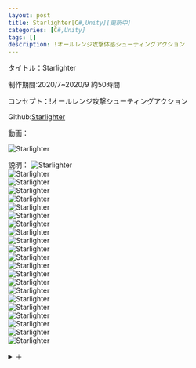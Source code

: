 ```yaml
---
layout: post
title: Starlighter[C#,Unity][更新中]
categories: [C#,Unity]
tags: []
description: !オールレンジ攻撃体感シューティングアクション
---
```

タイトル：Starlighter

制作期間:2020/7~2020/9 約50時間

コンセプト：!オールレンジ攻撃シューティングアクション

Github:[Starlighter](https://github.com/savioleung/Starlighter_Project)

動画：

![Starlighter](https://raw.githubusercontent.com/savioleung/savioleung.github.io/master/images/starlighter/starlighter_1.png)

説明：
![Starlighter](https://raw.githubusercontent.com/savioleung/savioleung.github.io/master/images/Starlighter/Starlighter_2.png)<br>
![Starlighter](https://raw.githubusercontent.com/savioleung/savioleung.github.io/master/images/Starlighter/Starlighter_3.png)<br>
![Starlighter](https://raw.githubusercontent.com/savioleung/savioleung.github.io/master/images/Starlighter/Starlighter_4.png)<br>
![Starlighter](https://raw.githubusercontent.com/savioleung/savioleung.github.io/master/images/Starlighter/Starlighter_5.png)<br>
![Starlighter](https://raw.githubusercontent.com/savioleung/savioleung.github.io/master/images/Starlighter/Starlighter_6.png)<br>
![Starlighter](https://raw.githubusercontent.com/savioleung/savioleung.github.io/master/images/Starlighter/Starlighter_7.png)<br>
![Starlighter](https://raw.githubusercontent.com/savioleung/savioleung.github.io/master/images/Starlighter/Starlighter_8.png)<br>
![Starlighter](https://raw.githubusercontent.com/savioleung/savioleung.github.io/master/images/Starlighter/Starlighter_9.png)<br>
![Starlighter](https://raw.githubusercontent.com/savioleung/savioleung.github.io/master/images/Starlighter/Starlighter_10.png)<br>
![Starlighter](https://raw.githubusercontent.com/savioleung/savioleung.github.io/master/images/Starlighter/Starlighter_11.png)<br>
![Starlighter](https://raw.githubusercontent.com/savioleung/savioleung.github.io/master/images/Starlighter/Starlighter_12.png)<br>
![Starlighter](https://raw.githubusercontent.com/savioleung/savioleung.github.io/master/images/Starlighter/Starlighter_13.png)<br>
![Starlighter](https://raw.githubusercontent.com/savioleung/savioleung.github.io/master/images/Starlighter/Starlighter_14.png)<br>
![Starlighter](https://raw.githubusercontent.com/savioleung/savioleung.github.io/master/images/Starlighter/Starlighter_15.png)<br>
![Starlighter](https://raw.githubusercontent.com/savioleung/savioleung.github.io/master/images/Starlighter/Starlighter_16.png)<br>
![Starlighter](https://raw.githubusercontent.com/savioleung/savioleung.github.io/master/images/Starlighter/Starlighter_17.png)<br>
![Starlighter](https://raw.githubusercontent.com/savioleung/savioleung.github.io/master/images/Starlighter/Starlighter_18.png)<br>
![Starlighter](https://raw.githubusercontent.com/savioleung/savioleung.github.io/master/images/Starlighter/Starlighter_19.png)<br>
![Starlighter](https://raw.githubusercontent.com/savioleung/savioleung.github.io/master/images/Starlighter/Starlighter_20.png)<br>
![Starlighter](https://raw.githubusercontent.com/savioleung/savioleung.github.io/master/images/Starlighter/Starlighter_21.png)<br>
![Starlighter](https://raw.githubusercontent.com/savioleung/savioleung.github.io/master/images/Starlighter/Starlighter_22.png)<br>
![Starlighter](https://raw.githubusercontent.com/savioleung/savioleung.github.io/master/images/Starlighter/Starlighter_23.png)<br>


<details>
    <summary>＋</summary>
    {% highlight csharp %}

{% endhighlight %}
</details>

